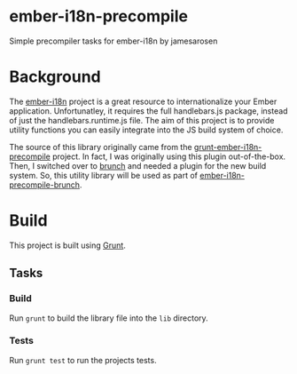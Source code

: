 ember-i18n-precompile
=====================

Simple precompiler tasks for ember-i18n by jamesarosen

# Background
The [ember-i18n](https://github.com/jamesarosen/ember-i18n) project is a great resource to internationalize your Ember application. Unfortunatley, it requires the full handlebars.js package, instead of just the handlebars.runtime.js file. The aim of this project is to provide utility functions you can easily integrate into the JS build system of choice.  

The source of this library originally came from the [grunt-ember-i18n-precompile](https://github.com/karl-sjogren/grunt-ember-i18n-precompile) project. In fact, I was originally using this plugin out-of-the-box. Then, I switched over to [brunch](http://brunch.io/) and needed a plugin for the new build system. So, this utility library will be used as part of [ember-i18n-precompile-brunch](https://github.com/blimmer/ember-i18n-precompile-brunch).  

# Build
This project is built using [Grunt](http://gruntjs.com/).

## Tasks
### Build
Run ```grunt``` to build the library file into the ```lib``` directory.
### Tests
Run ```grunt test``` to run the projects tests.
